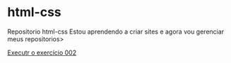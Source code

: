 # html-css
 Repositorio html-css
Estou aprendendo a criar sites e agora vou gerenciar meus repositorios>

<a href = "https://joao-paulo-faria.github.io/html-css/Exercicios/Ex 002/index.html"> Executr o exercício 002
